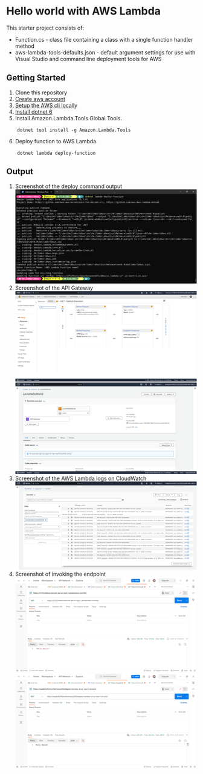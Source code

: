 # Hello world with AWS Lambda

This starter project consists of:
* Function.cs - class file containing a class with a single function handler method
* aws-lambda-tools-defaults.json - default argument settings for use with Visual Studio and command line deployment tools for AWS

## Getting Started

1. Clone this repository
2. [Create aws account](https://aws.amazon.com/free)
3. [Setup the AWS cli locally](https://docs.aws.amazon.com/cli/latest/userguide/cli-chap-getting-started.html)
4. [Install dotnet 6](https://dotnet.microsoft.com/en-us/download)
5. Install Amazon.Lambda.Tools Global Tools.
```
    dotnet tool install -g Amazon.Lambda.Tools
```
6. Deploy function to AWS Lambda
```
    dotnet lambda deploy-function
```

## Output

1. Screenshot of the deploy command output
   ![AWS Lambda](screenshots/deploy-aws-lambda.png)
2. Screenshot of the API Gateway
   ![AWS Lambda](screenshots/api-gateway1.png)
   ![AWS Lambda](screenshots/api-gateway2.png)
3. Screenshot of the AWS Lambda logs on CloudWatch
   ![AWS Lambda](screenshots/cloudwatch.png)
4. Screenshot of invoking the endpoint
   ![AWS Lambda](screenshots/testing-endpoint1.png)
   ![AWS Lambda](screenshots/testing-endpoint2.png)